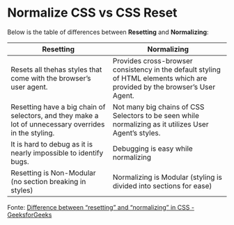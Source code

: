 # Normalize CSS vs CSS Reset

Below is the table of differences between **Resetting** and **Normalizing**: 

| **Resetting**                                                                                         | **Normalizing**                                                                                                            |
| ----------------------------------------------------------------------------------------------------- | -------------------------------------------------------------------------------------------------------------------------- |
| Resets all thehas styles that come with the browser’s user agent.                                     | Provides cross-browser consistency in the default styling of HTML elements which are provided by the browser’s User Agent. |
| Resetting have a big chain of selectors, and they make a lot of unnecessary overrides in the styling. | Not many big chains of CSS Selectors to be seen while normalizing as it utilizes User Agent’s styles.                      |
| It is hard to debug as it is nearly impossible to identify bugs.                                      | Debugging is easy while normalizing                                                                                        |
| Resetting is Non-Modular (no section breaking in styles)                                              | Normalizing is Modular (styling is divided into sections for ease)                                                         |

Fonte: [Difference between “resetting” and “normalizing” in CSS - GeeksforGeeks](https://www.geeksforgeeks.org/difference-between-resetting-and-normalizing-in-css/)


